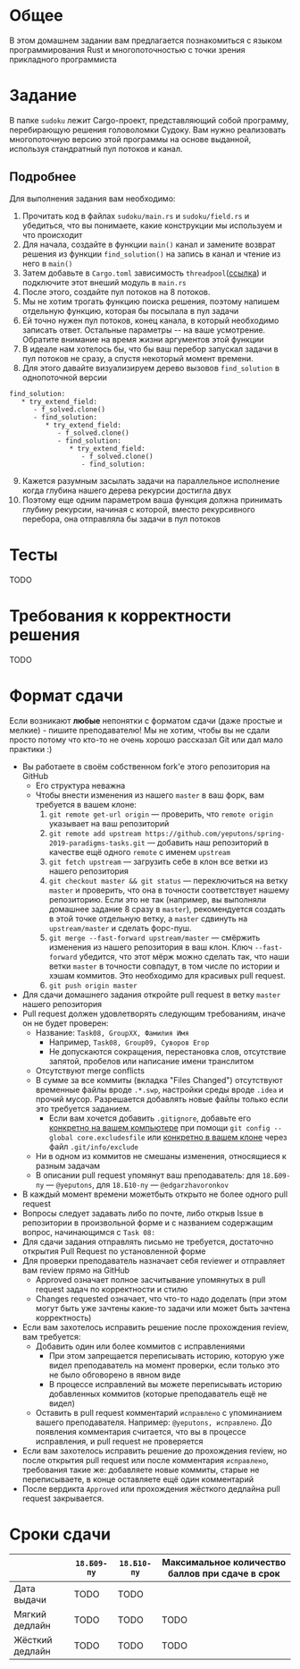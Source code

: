 # Общее

В этом домашнем задании вам предлагается познакомиться с языком программирования Rust и многопоточностью с точки зрения прикладного программиста

# Задание

В папке `sudoku` лежит Cargo-проект, представляющий собой программу, перебирающую решения головоломки Судоку. Вам нужно реализовать многопоточную версию этой программы на основе выданной, используя стандратный пул потоков и канал.

## Подробнее

Для выполнения задания вам необходимо:
1. Прочитать код в файлах `sudoku/main.rs` и `sudoku/field.rs` и убедиться, что вы понимаете, какие конструкции мы используем и что происходит
2. Для начала, создайте в функции `main()` канал и замените возврат решения из функции `find_solution()` на запись в канал и чтение из него в `main()`
3. Затем добавьте в `Cargo.toml` зависимость `threadpool`([ссылка](https://docs.rs/threadpool/1.7.1/threadpool/)) и подключите этот внеший модуль в `main.rs`
4. После этого, создайте пул потоков на 8 потоков.
5. Мы не хотим трогать функцию поиска решения, поэтому напишем отдельную функцию, которая бы посылала в пул задачи
6. Ей точно нужен пул потоков, конец канала, в который необходимо записать ответ. Остальные параметры -- на ваше усмотрение. Обратите внимание на время жизни аргументов этой функции
7. В идеале нам хотелось бы, что бы ваш перебор запускал задачи в пул потоков не сразу, а спустя некоторый момент времени.
8. Для этого давайте визуализируем дерево вызовов `find_solution` в однопоточной версии
```
find_solution:
   * try_extend_field:
      - f_solved.clone()
      - find_solution:
         * try_extend_field:
            - f_solved.clone()
            - find_solution:
               * try_extend_field:
                  - f_solved.clone()
                  - find_solution:
```
9. Кажется разумным засылать задачи на параллельное исполнение когда глубина нашего дерева рекурсии достигла двух
10. Поэтому еще одним параметром ваша функция должна принимать глубину рекурсии, начиная с которой, вместо рекурсивного перебора, она отправляла бы задачи в пул потоков

# Тесты

TODO

# Требования к корректности решения

TODO

# Формат сдачи
Если возникают **любые** непонятки с форматом сдачи (даже простые и мелкие) - пишите преподавателю!
Мы не хотим, чтобы вы не сдали просто потому что кто-то не очень хорошо рассказал Git или дал мало практики :)

* Вы работаете в своём собственном fork'е этого репозитория на GitHub
    * Его структура неважна
    * Чтобы внести изменения из нашего `master` в ваш форк, вам требуется в вашем клоне:
        1. `git remote get-url origin` — проверить, что `remote origin` указывает на ваш репозиторий
        1. `git remote add upstream https://github.com/yeputons/spring-2019-paradigms-tasks.git` — добавить наш репозиторий в качестве ещё одного `remote` с именем `upstream`
        1. `git fetch upstream` — загрузить себе в клон все ветки из нашего репозитория
        1. `git checkout master && git status` — переключиться на ветку `master` и проверить, что она в точности соответствует нашему репозиторию.
           Если это не так (например, вы выполняли домашнее задание 8 сразу в `master`), рекомендуется создать в этой точке отдельную ветку,
           а `master` сдвинуть на `upstream/master` и сделать форс-пуш.
        1. `git merge --fast-forward upstream/master` — смёржить изменения из нашего репозитория в ваш клон.
           Ключ `--fast-forward` убедится, что этот мёрж можно сделать так, что наши ветки `master` в точности совпадут, в том числе по истории и хэшам коммитов.
           Это необходимо для красивых pull request.
        1. `git push origin master`
* Для сдачи домашнего задания откройте pull request в ветку `master` нашего репозитория
* Pull request должен удовлетворять следующим требованиям, иначе он не будет проверен:
  * Название: `Task08, GroupXX, Фамилия Имя`
    * Например, `Task08, Group09, Суворов Егор`
    * Не допускаются сокращения, перестановка слов, отсутствие запятой, пробелов или написание имени транслитом
  * Отсутствуют merge conflicts
  * В сумме за все коммиты (вкладка "Files Changed") отсутствуют временные файлы вроде `.*.swp`, настройки среды вроде `.idea` и прочий мусор.
    Разрешается добавлять новые файлы только если это требуется заданием.
    * Если вам хочется добавить `.gitignore`, добавьте его [конкретно на вашем компьютере](https://help.github.com/en/articles/ignoring-files#create-a-global-gitignore)
      при помощи `git config --global core.excludesfile` или [конкретно в вашем клоне](https://help.github.com/en/articles/ignoring-files#explicit-repository-excludes)
      через файл `.git/info/exclude`
  * Ни в одном из коммитов не смешаны изменения, относящиеся к разным задачам
  * В описании pull request упомянут ваш преподаватель:
    для `18.Б09-пу` — `@yeputons`, для `18.Б10-пу` — `@edgarzhavoronkov`
* В каждый момент времени можетбыть открыто не более одного pull request
* Вопросы следует задавать либо по почте, либо открыв Issue в репозитории в произвольной форме и с названием содержащим вопрос, начинающимся с `Task 08:`
* Для сдачи задания отправлять письмо не требуется, достаточно открытия Pull Request по установленной форме
* Для проверки преподаватель назначает себя reviewer и отправляет вам review прямо на GitHub
  * Approved означает полное засчитывание упомянутых в pull request задач по корректности и стилю
  * Changes requested означает, что что-то надо доделать (при этом могут быть уже зачтены какие-то задачи или может быть зачтена корректность)
* Если вам захотелось исправить решение после прохождения review, вам требуется:
  * Добавить один или более коммитов с исправлениями
    * При этом запрещается переписывать историю, которую уже видел преподаватель на момент проверки, если только это не было обговорено в явном виде
    * В процессе исправлений вы можете переписывать историю добавленных коммитов (которые преподаватель ещё не видел)
  * Оставить в pull request комментарий `исправлено` с упоминанием вашего преподавателя.
    Например: `@yeputons, исправлено`.
    До появления комментария считается, что вы в процессе исправления, и pull request не проверяется
* Если вам захотелось исправить решение до прохождения review, но после открытия pull request или после комментария `исправлено`,
  требования такие же: добавляете новые коммиты, старые не переписываете, в конце оставляете ещё один комментарий
* После вердикта `Approved` или прохождения жёсткого дедлайна pull request закрывается.

# Сроки сдачи
|   | `18.Б09-пу` | `18.Б10-пу` |Максимальное количество баллов при сдаче в срок
|---|---|---|---|
|Дата выдачи|TODO|TODO|   |
|Мягкий дедлайн|TODO|TODO|TODO|
|Жёсткий дедлайн|TODO|TODO|TODO|

